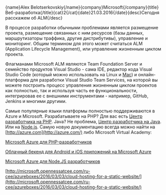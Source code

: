 {name}Alex Belotserkovskiy{/name}{company}Microsoft{/company}{title}Веб-разработка{/title}{cat}2{/cat}{date}21.03.2016{/date}{desc}Сегодня расскажем об ALM{/desc}

В процессе разработки обычными проблемами является размещение проекта, размещение связанных с ним ресурсов (базы данных, маршрутизаторы траффика, другие дистрибутивы), управление и мониторинг. Общим термином для этого может считаться ALM (Application Lifecycle Management), или управление жизненным циклом проекта. 
 
Флагманами Microsoft ALM являются Team Foundation Server и семейство продуктов Visual Studio - сама IDE, редактор кода Visual Studio Code (который можно использовать на Linux и [Mac](https://channel9.msdn.com/Series/Visual-Studio-Code----Mac)) и онлайн-платформа для разработки Visual Studio Team Services, на которой вы можете построить процесс управления жизненным циклом проектов как полностью, так и используя часть ее функциональности, интегрировав ее с внешними инструментами - например, GitHub, Jenkins и многими другими.
 
Самые популярные языки платформы полностью поддерживаются в Azure и Microsoft. Разрабатываете на PHP? Для вас есть [Центр разработчика на PHP](https://azure.microsoft.com/en-us/develop/php/). Java? Не проблема, [Центр разработчика на Java](https://azure.microsoft.com/en-us/develop/java/). Или на [Node.js](https://azure.microsoft.com/en-us/develop/nodejs/). Самую новую документацию всегда можно найти на [http://azure.com](http://azure.com/) либо Microsoft Virtual Academy:
 
[Microsoft Azure для PHP-разработчиков](http://www.microsoftvirtualacademy.com/training-courses/microsoft-azure-for-php-developers-rus)
 
[Облачный бекенд для Android и iOS приложений на Microsoft Azure](https://mva.microsoft.com/ru/training-courses/-android-ios-microsoft-azure-14612?l=wRhWqpprB_9805192797)
 
[Microsoft Azure для Node.JS разработчиков](https://mva.microsoft.com/ru/training-courses/microsoft-azure-nodejs--14745?l=PI4rUTnyB_3805192810)

[http://microsoft.opennessatcee.com/ru-cee/azureboxes/2016/03/03/cloud-hosting-for-a-static-website/](http://microsoft.opennessatcee.com/ru-cee/azureboxes/2016/03/03/cloud-hosting-for-a-static-website/)
